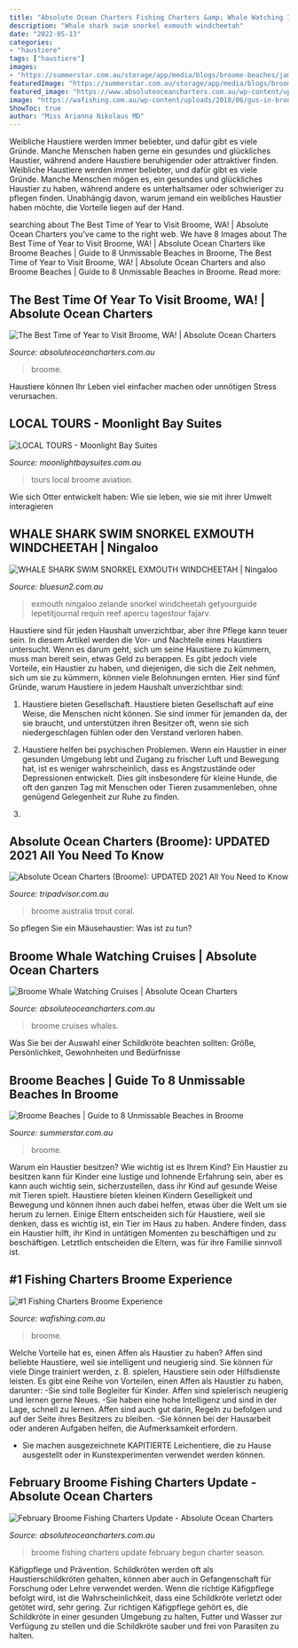 ```yaml
---
title: "Absolute Ocean Charters Fishing Charters &amp; Whale Watching In Broome - February Broome Fishing Charters Update"
description: "Whale shark swim snorkel exmouth windcheetah"
date: "2022-05-13"
categories:
- "haustiere"
tags: ["haustiere"]
images:
- "https://summerstar.com.au/storage/app/media/blogs/broome-beaches/james-price-point-2.jpg"
featuredImage: "https://summerstar.com.au/storage/app/media/blogs/broome-beaches/james-price-point-2.jpg"
featured_image: "https://www.absoluteoceancharters.com.au/wp-content/uploads/2015/02/Whale8-600x450.jpg"
image: "https://wafishing.com.au/wp-content/uploads/2018/06/gus-in-broome.jpg"
ShowToc: true
author: "Miss Arianna Nikolaus MD"
---
```



Weibliche Haustiere werden immer beliebter, und dafür gibt es viele Gründe. Manche Menschen haben gerne ein gesundes und glückliches Haustier, während andere Haustiere beruhigender oder attraktiver finden.
Weibliche Haustiere werden immer beliebter, und dafür gibt es viele Gründe. Manche Menschen mögen es, ein gesundes und glückliches Haustier zu haben, während andere es unterhaltsamer oder schwieriger zu pflegen finden. Unabhängig davon, warum jemand ein weibliches Haustier haben möchte, die Vorteile liegen auf der Hand.

	

		
searching about The Best Time of Year to Visit Broome, WA! | Absolute Ocean Charters you've came to the right web. We have 8 Images about The Best Time of Year to Visit Broome, WA! | Absolute Ocean Charters like Broome Beaches | Guide to 8 Unmissable Beaches in Broome, The Best Time of Year to Visit Broome, WA! | Absolute Ocean Charters and also Broome Beaches | Guide to 8 Unmissable Beaches in Broome. Read more:
		
    
## The Best Time Of Year To Visit Broome, WA! | Absolute Ocean Charters

<img loading=lazy src="https://www.absoluteoceancharters.com.au/wp-content/uploads/2021/06/The-Best-Times-of-Year-to-Visit-Broome-Feature-Image.jpg" onerror="this.onerror=null;this.src='https://tse3.mm.bing.net/th?id=OIP.CNcMBNXw10ZgKu88aUsrewHaFj&amp;pid=15.1';" alt="The Best Time of Year to Visit Broome, WA! | Absolute Ocean Charters">

_Source: absoluteoceancharters.com.au_

>broome. 

	

Haustiere können Ihr Leben viel einfacher machen oder unnötigen Stress verursachen.

    
## LOCAL TOURS - Moonlight Bay Suites

<img loading=lazy src="https://moonlightbaysuites.com.au/wp-content/uploads/2019/01/Broome-Aviation-local-tours.jpg" onerror="this.onerror=null;this.src='https://tse2.mm.bing.net/th?id=OIP._Fte1tPnl-H3OftM_2cBZQHaFj&amp;pid=15.1';" alt="LOCAL TOURS - Moonlight Bay Suites">

_Source: moonlightbaysuites.com.au_

>tours local broome aviation. 

	

Wie sich Otter entwickelt haben: Wie sie leben, wie sie mit ihrer Umwelt interagieren

    
## WHALE SHARK SWIM SNORKEL EXMOUTH WINDCHEETAH | Ningaloo

<img loading=lazy src="https://www.bluesun2.com.au/wp-content/uploads/2020/06/WHALE-SHARK-SWIM-SNORKEL-EXMOUTH-tours-WINDCHEETAH.jpg" onerror="this.onerror=null;this.src='https://tse3.mm.bing.net/th?id=OIP.2kCpTHGwJ2Qm4BJM0jWaywHaE7&amp;pid=15.1';" alt="WHALE SHARK SWIM SNORKEL EXMOUTH WINDCHEETAH | Ningaloo">

_Source: bluesun2.com.au_

>exmouth ningaloo zelande snorkel windcheetah getyourguide lepetitjournal requin reef apercu tagestour fajarv. 

	

Haustiere sind für jeden Haushalt unverzichtbar, aber ihre Pflege kann teuer sein. In diesem Artikel werden die Vor- und Nachteile eines Haustiers untersucht.
Wenn es darum geht, sich um seine Haustiere zu kümmern, muss man bereit sein, etwas Geld zu berappen. Es gibt jedoch viele Vorteile, ein Haustier zu haben, und diejenigen, die sich die Zeit nehmen, sich um sie zu kümmern, können viele Belohnungen ernten. Hier sind fünf Gründe, warum Haustiere in jedem Haushalt unverzichtbar sind:
1. Haustiere bieten Gesellschaft. Haustiere bieten Gesellschaft auf eine Weise, die Menschen nicht können. Sie sind immer für jemanden da, der sie braucht, und unterstützen ihren Besitzer oft, wenn sie sich niedergeschlagen fühlen oder den Verstand verloren haben.

2. Haustiere helfen bei psychischen Problemen. Wenn ein Haustier in einer gesunden Umgebung lebt und Zugang zu frischer Luft und Bewegung hat, ist es weniger wahrscheinlich, dass es Angstzustände oder Depressionen entwickelt. Dies gilt insbesondere für kleine Hunde, die oft den ganzen Tag mit Menschen oder Tieren zusammenleben, ohne genügend Gelegenheit zur Ruhe zu finden.

3.

    
## Absolute Ocean Charters (Broome): UPDATED 2021 All You Need To Know

<img loading=lazy src="https://media-cdn.tripadvisor.com/media/photo-s/02/a0/e0/f2/filename-coral-trout.jpg" onerror="this.onerror=null;this.src='https://tse1.mm.bing.net/th?id=OIP.0EhAsd5z9lGRZzCugFIMJwHaFj&amp;pid=15.1';" alt="Absolute Ocean Charters (Broome): UPDATED 2021 All You Need to Know">

_Source: tripadvisor.com.au_

>broome australia trout coral. 

	

So pflegen Sie ein Mäusehaustier: Was ist zu tun?

    
## Broome Whale Watching Cruises | Absolute Ocean Charters

<img loading=lazy src="https://www.absoluteoceancharters.com.au/wp-content/uploads/2015/02/Whale8-600x450.jpg" onerror="this.onerror=null;this.src='https://tse2.mm.bing.net/th?id=OIP.1ULVEG4Vfk-bGlvgf_kt9AHaFj&amp;pid=15.1';" alt="Broome Whale Watching Cruises | Absolute Ocean Charters">

_Source: absoluteoceancharters.com.au_

>broome cruises whales. 

	

Was Sie bei der Auswahl einer Schildkröte beachten sollten: Größe, Persönlichkeit, Gewohnheiten und Bedürfnisse

    
## Broome Beaches | Guide To 8 Unmissable Beaches In Broome

<img loading=lazy src="https://summerstar.com.au/storage/app/media/blogs/broome-beaches/james-price-point-2.jpg" onerror="this.onerror=null;this.src='https://tse4.mm.bing.net/th?id=OIP.y6d8Ld_zmfhowDkw_d-OQwHaHa&amp;pid=15.1';" alt="Broome Beaches | Guide to 8 Unmissable Beaches in Broome">

_Source: summerstar.com.au_

>broome. 

	

Warum ein Haustier besitzen? Wie wichtig ist es Ihrem Kind?
Ein Haustier zu besitzen kann für Kinder eine lustige und lohnende Erfahrung sein, aber es kann auch wichtig sein, sicherzustellen, dass ihr Kind auf gesunde Weise mit Tieren spielt. Haustiere bieten kleinen Kindern Geselligkeit und Bewegung und können ihnen auch dabei helfen, etwas über die Welt um sie herum zu lernen. Einige Eltern entscheiden sich für Haustiere, weil sie denken, dass es wichtig ist, ein Tier im Haus zu haben. Andere finden, dass ein Haustier hilft, ihr Kind in untätigen Momenten zu beschäftigen und zu beschäftigen. Letztlich entscheiden die Eltern, was für ihre Familie sinnvoll ist.

    
## #1 Fishing Charters Broome Experience

<img loading=lazy src="https://wafishing.com.au/wp-content/uploads/2018/06/gus-in-broome.jpg" onerror="this.onerror=null;this.src='https://tse1.mm.bing.net/th?id=OIP.I6haBleTifv3GFXcYg2QcAHaHP&amp;pid=15.1';" alt="#1 Fishing Charters Broome Experience">

_Source: wafishing.com.au_

>broome. 

	

Welche Vorteile hat es, einen Affen als Haustier zu haben?
Affen sind beliebte Haustiere, weil sie intelligent und neugierig sind. Sie können für viele Dinge trainiert werden, z. B. spielen, Haustiere sein oder Hilfsdienste leisten. Es gibt eine Reihe von Vorteilen, einen Affen als Haustier zu haben, darunter:
-Sie sind tolle Begleiter für Kinder. Affen sind spielerisch neugierig und lernen gerne Neues.
-Sie haben eine hohe Intelligenz und sind in der Lage, schnell zu lernen. Affen sind auch gut darin, Regeln zu befolgen und auf der Seite ihres Besitzers zu bleiben.
-Sie können bei der Hausarbeit oder anderen Aufgaben helfen, die Aufmerksamkeit erfordern.
- Sie machen ausgezeichnete KAPITIERTE Leichentiere, die zu Hause ausgestellt oder in Kunstexperimenten verwendet werden können.

    
## February Broome Fishing Charters Update - Absolute Ocean Charters

<img loading=lazy src="https://www.absoluteoceancharters.com.au/wp-content/uploads/2018/04/Cobia-Fish.jpg" onerror="this.onerror=null;this.src='https://tse3.mm.bing.net/th?id=OIP.9Byb3ym8d6Yf4ixr5qqFrwHaFj&amp;pid=15.1';" alt="February Broome Fishing Charters Update - Absolute Ocean Charters">

_Source: absoluteoceancharters.com.au_

>broome fishing charters update february begun charter season. 

	

Käfigpflege und Prävention.
Schildkröten werden oft als Haustierschildkröten gehalten, können aber auch in Gefangenschaft für Forschung oder Lehre verwendet werden. Wenn die richtige Käfigpflege befolgt wird, ist die Wahrscheinlichkeit, dass eine Schildkröte verletzt oder getötet wird, sehr gering. Zur richtigen Käfigpflege gehört es, die Schildkröte in einer gesunden Umgebung zu halten, Futter und Wasser zur Verfügung zu stellen und die Schildkröte sauber und frei von Parasiten zu halten.

